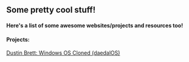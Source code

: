 ## Some pretty cool stuff!
#### Here's a list of some awesome websites/projects and resources too!


#### Projects:
[Dustin Brett: Windows OS Cloned (daedalOS)](https://dustinbrett.com/)

